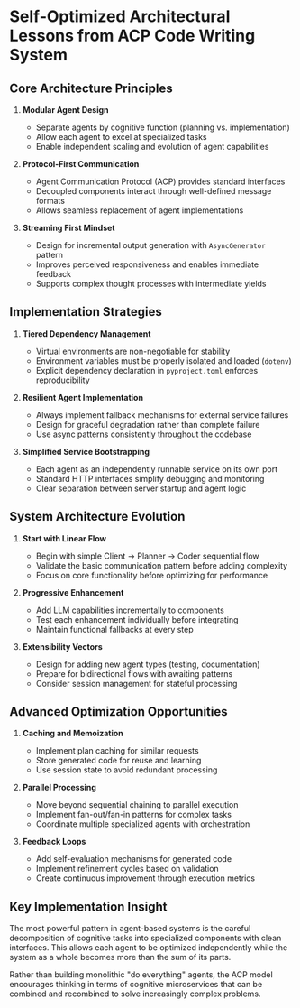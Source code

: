 # Self-Optimized Architectural Lessons from ACP Code Writing System

## Core Architecture Principles

1. **Modular Agent Design**
   - Separate agents by cognitive function (planning vs. implementation)
   - Allow each agent to excel at specialized tasks
   - Enable independent scaling and evolution of agent capabilities

2. **Protocol-First Communication**
   - Agent Communication Protocol (ACP) provides standard interfaces
   - Decoupled components interact through well-defined message formats
   - Allows seamless replacement of agent implementations

3. **Streaming First Mindset**
   - Design for incremental output generation with `AsyncGenerator` pattern
   - Improves perceived responsiveness and enables immediate feedback
   - Supports complex thought processes with intermediate yields

## Implementation Strategies

1. **Tiered Dependency Management**
   - Virtual environments are non-negotiable for stability
   - Environment variables must be properly isolated and loaded (`dotenv`)
   - Explicit dependency declaration in `pyproject.toml` enforces reproducibility

2. **Resilient Agent Implementation**
   - Always implement fallback mechanisms for external service failures
   - Design for graceful degradation rather than complete failure
   - Use async patterns consistently throughout the codebase

3. **Simplified Service Bootstrapping**
   - Each agent as an independently runnable service on its own port
   - Standard HTTP interfaces simplify debugging and monitoring
   - Clear separation between server startup and agent logic

## System Architecture Evolution

1. **Start with Linear Flow**
   - Begin with simple Client → Planner → Coder sequential flow
   - Validate the basic communication pattern before adding complexity
   - Focus on core functionality before optimizing for performance

2. **Progressive Enhancement**
   - Add LLM capabilities incrementally to components
   - Test each enhancement individually before integrating
   - Maintain functional fallbacks at every step

3. **Extensibility Vectors**
   - Design for adding new agent types (testing, documentation)
   - Prepare for bidirectional flows with awaiting patterns
   - Consider session management for stateful processing

## Advanced Optimization Opportunities

1. **Caching and Memoization**
   - Implement plan caching for similar requests
   - Store generated code for reuse and learning
   - Use session state to avoid redundant processing

2. **Parallel Processing**
   - Move beyond sequential chaining to parallel execution
   - Implement fan-out/fan-in patterns for complex tasks
   - Coordinate multiple specialized agents with orchestration

3. **Feedback Loops**
   - Add self-evaluation mechanisms for generated code
   - Implement refinement cycles based on validation
   - Create continuous improvement through execution metrics

## Key Implementation Insight

The most powerful pattern in agent-based systems is the careful decomposition of cognitive tasks into specialized components with clean interfaces. This allows each agent to be optimized independently while the system as a whole becomes more than the sum of its parts.

Rather than building monolithic "do everything" agents, the ACP model encourages thinking in terms of cognitive microservices that can be combined and recombined to solve increasingly complex problems.
